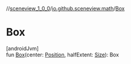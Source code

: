 //[sceneview_1_0_0](../../index.md)/[io.github.sceneview.math](index.md)/[Box](-box.md)

# Box

[androidJvm]\
fun [Box](-box.md)(center: [Position](index.md#945960193%2FClasslikes%2F-602047187), halfExtent: [Size](index.md#1872733609%2FClasslikes%2F-602047187)): Box
